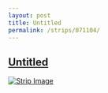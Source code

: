 ```yaml
---
layout: post
title: Untitled
permalink: /strips/071104/
---
```


## [Untitled](/strips/071104/)

<a href='../images/ph071104.gif'><img src='../images/ph071104.gif' alt='Strip Image' /></a>


<!-- include copyright-strip.html -->